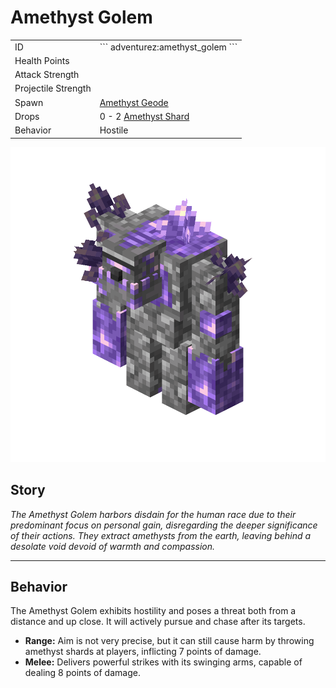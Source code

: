 # Amethyst Golem
<div class="combi">
<div class="divthing">
<table class="tablething">
    <tbody>
        <tr>
            <td class="first-column">ID</td>
            <td class="second-column">
            ```
            adventurez:amethyst_golem
            ```
            </td>
        </tr>
        <tr id="linear-top">
            <td class="first-column">Health Points</td>
            <td class="second-column icon-element" icon-count="40" icon-id="heart"></td>
        </tr>
        <tr id="linear-top">
            <td class="first-column">Attack Strength</td>
            <td class="second-column icon-element" icon-count="8" icon-id="experience" icon-exclusive></td>
        </tr>
        <tr id="linear-top">
            <td class="first-column">Projectile Strength</td>
            <td class="second-column icon-element" icon-count="7" icon-id="projectile" icon-exclusive></td>
        </tr>
        <tr id="linear-top">
            <td class="first-column">Spawn</td>
            <td class="second-column"><a href="https://minecraft.fandom.com/wiki/Amethyst_geode" target="_blank">Amethyst Geode</a></td>
        </tr>
        <tr id="linear-top">
            <td class="first-column">Drops</td>
            <td class="second-column">0 - 2 <a href="https://minecraft.fandom.com/wiki/Amethyst_Shard" target="_blank">Amethyst Shard</a></td>
        </tr>
        <tr id="linear-top">
            <td class="first-column">Behavior</td>
            <td class="second-column">Hostile</td>
        </tr>
    </tbody>
</table>
</div>
<div class="div-img-center">
<img src="../../../../assets/adventurez/entities/amethyst_golem.png" loading="lazy" />
</div>
</div>

## Story

*The Amethyst Golem harbors disdain for the human race due to their predominant focus on personal gain, disregarding the deeper significance of their actions. They extract amethysts from the earth, leaving behind a desolate void devoid of warmth and compassion.*

---

## Behavior

The Amethyst Golem exhibits hostility and poses a threat both from a distance and up close. It will actively pursue and chase after its targets.

* **Range:** Aim is not very precise, but it can still cause harm by throwing amethyst shards at players, inflicting 7 points of damage.
* **Melee:** Delivers powerful strikes with its swinging arms, capable of dealing 8 points of damage.
